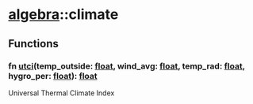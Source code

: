 # [algebra](/libs/algebra/)::climate
## Functions
### fn [utci](./fn.utci)(temp_outside:&nbsp;[float](/libs/std/core/type.float.md), wind_avg:&nbsp;[float](/libs/std/core/type.float.md), temp_rad:&nbsp;[float](/libs/std/core/type.float.md), hygro_per:&nbsp;[float](/libs/std/core/type.float.md)):&nbsp;[float](/libs/std/core/type.float.md)<Badge text="native" />
Universal Thermal Climate Index
